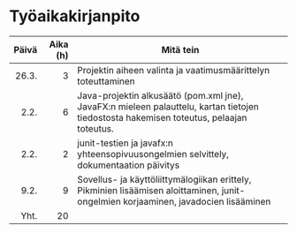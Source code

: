 # Työaikakirjanpito

| Päivä | Aika (h) | Mitä tein                                                                                                                               |
| -----:| --------:| --------------------------------------------------------------------------------------------------------------------------------------- |
| 26.3. | 3        | Projektin aiheen valinta ja vaatimusmäärittelyn toteuttaminen                                                                           |
| 2.2.  | 6        | Java-projektin alkusäätö (pom.xml jne), JavaFX:n mieleen palauttelu, kartan tietojen tiedostosta hakemisen toteutus, pelaajan toteutus. |
| 2.2.  | 2        | junit-testien ja javafx:n yhteensopivuusongelmien selvittely, dokumentaation päivitys                                                   |
| 9.2.  | 9        | Sovellus- ja käyttöliittymälogiikan erittely, Pikminien lisäämisen aloittaminen, junit-ongelmien korjaaminen, javadocien lisääminen     |
|Yht.   |20        |                                                                                                                                         |